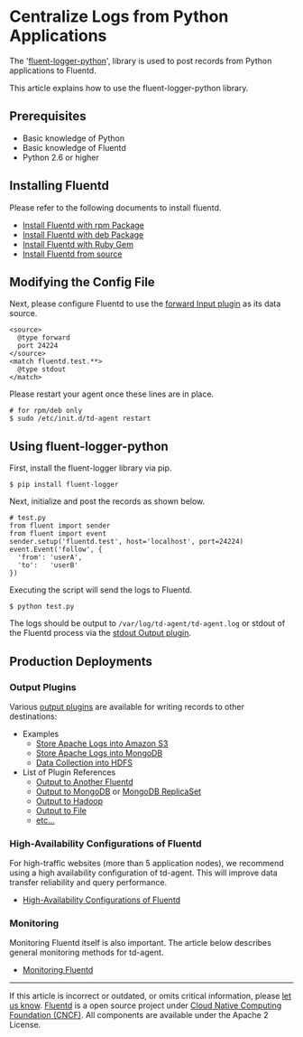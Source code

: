 Centralize Logs from Python Applications
========================================

The
'[fluent-logger-python](http://github.com/fluent/fluent-logger-python)',
library is used to post records from Python applications to Fluentd.

This article explains how to use the fluent-logger-python library.


Prerequisites
-------------

-   Basic knowledge of Python
-   Basic knowledge of Fluentd
-   Python 2.6 or higher

Installing Fluentd
------------------

Please refer to the following documents to install fluentd.

-   [Install Fluentd with rpm Package](install-by-rpm.md)
-   [Install Fluentd with deb Package](install-by-deb.md)
-   [Install Fluentd with Ruby Gem](install-by-gem.md)
-   [Install Fluentd from source](install-from-source.md)

Modifying the Config File
-------------------------

Next, please configure Fluentd to use the [forward Input
plugin](in_forward) as its data source.

``` {.CodeRay}
<source>
  @type forward
  port 24224
</source>
<match fluentd.test.**>
  @type stdout
</match>
```

Please restart your agent once these lines are in place.

``` {.CodeRay}
# for rpm/deb only
$ sudo /etc/init.d/td-agent restart
```

Using fluent-logger-python
--------------------------

First, install the fluent-logger library via pip.

``` {.CodeRay}
$ pip install fluent-logger
```

Next, initialize and post the records as shown below.

``` {.CodeRay}
# test.py
from fluent import sender
from fluent import event
sender.setup('fluentd.test', host='localhost', port=24224)
event.Event('follow', {
  'from': 'userA',
  'to':   'userB'
})
```

Executing the script will send the logs to Fluentd.

``` {.CodeRay}
$ python test.py
```

The logs should be output to `/var/log/td-agent/td-agent.log` or stdout
of the Fluentd process via the [stdout Output plugin](/articles/out_stdout.md).

Production Deployments
----------------------

### Output Plugins

Various [output plugins](output-plugin-overview.md) are available for
writing records to other destinations:

-   Examples
    -   [Store Apache Logs into Amazon S3](/articles/apache-to-s3.md)
    -   [Store Apache Logs into MongoDB](apache-to-mongodb.md)
    -   [Data Collection into HDFS](http-to-hdfs.md)
-   List of Plugin References
    -   [Output to Another Fluentd](/articles/out_forward.md)
    -   [Output to MongoDB](/articles/out_mongo.md) or [MongoDB ReplicaSet](/articles/out_mongo_replset.md)
    -   [Output to Hadoop](/articles/out_webhdfs.md)
    -   [Output to File](/articles/out_file.md)
    -   [etc...](http://fluentd.org/plugin/)

### High-Availability Configurations of Fluentd

For high-traffic websites (more than 5 application nodes), we recommend
using a high availability configuration of td-agent. This will improve
data transfer reliability and query performance.

-   [High-Availability Configurations of Fluentd](high-availability.md)

### Monitoring

Monitoring Fluentd itself is also important. The article below describes
general monitoring methods for td-agent.

-   [Monitoring Fluentd](monitoring.md)


------------------------------------------------------------------------

If this article is incorrect or outdated, or omits critical information,
please [let us know](https://github.com/fluent/fluentd-docs/issues?state=open).
[Fluentd](http://www.fluentd.org/) is a open source project under [Cloud
Native Computing Foundation (CNCF)](https://cncf.io/). All components
are available under the Apache 2 License.
